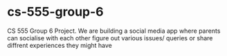 # cs-555-group-6
CS 555 Group 6 Project. We are building a social media app where parents can socialise with each other figure out various issues/ queries or share diffrent experiences they might have
